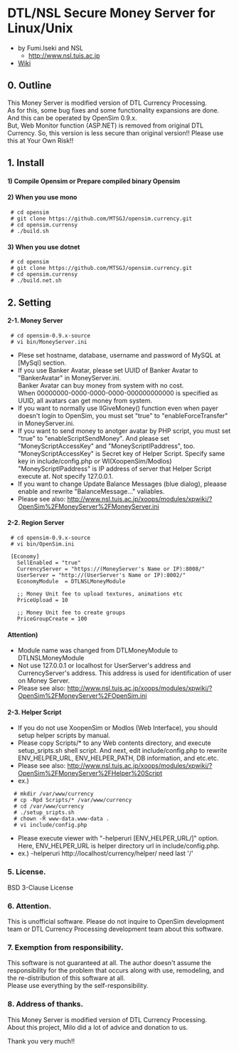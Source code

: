 # DTL/NSL Secure Money Server for Linux/Unix
- by Fumi.Iseki and NSL
  - http://www.nsl.tuis.ac.jp
- [Wiki](https://polaris.star-dust.jp/pukiwiki/?OpenSim/MoneyServer)

## 0. Outline
 This Money Server is modified version of DTL Currency Processing.  
 As for this, some bug fixes and some functionality expansions are done. And this can be operated by OpenSim 0.9.x.   
 But, Web Monitor function (ASP.NET) is removed from original DTL Currency. So, this version is less secure than original 
 version!! Please use this at Your Own Risk!!

## 1. Install
#### 1) Compile Opensim or Prepare compiled binary Opensim
#### 2) When you use mono
```
 # cd opensim
 # git clone https://github.com/MTSGJ/opensim.currency.git
 # cd opensim.currensy
 # ./build.sh
```
#### 3) When you use dotnet
```
 # cd opensim
 # git clone https://github.com/MTSGJ/opensim.currency.git
 # cd opensim.currensy
 # ./build.net.sh
```

## 2. Setting
#### 2-1. Money Server
```
 # cd opensim-0.9.x-source
 # vi bin/MoneyServer.ini 
```
- Plese set hostname, database, username and password of MySQL at [MySql] section.
- If you use Banker Avatar, please set UUID of Banker Avatar to "BankerAvatar" in MoneyServer.ini.  
    Banker Avatar can buy money from system with no cost.  
    When 00000000-0000-0000-0000-000000000000 is specified as UUID, all avatars can get money from system.
- If you want to normally use llGiveMoney() function even when payer doesn't login to OpenSim, you must set "true" to "enableForceTransfer" in MoneyServer.ini.
- If you want to send money to anotger avatar by PHP script, you must set "true" to "enableScriptSendMoney". And please set "MoneyScriptAccessKey" and "MoneyScriptIPaddress", too.
    "MoneyScriptAccessKey" is Secret key of Helper Script. Specify same key in include/config.php or WI(XoopenSim/Modlos)  
    "MoneyScriptIPaddress" is IP address of server that Helper Script execute at. Not specify 127.0.0.1.   
- If you want to change Update Balance Messages (blue dialog), pleaase enable and rewrite "BalanceMessage..." valiables.
- Please see also: http://www.nsl.tuis.ac.jp/xoops/modules/xpwiki/?OpenSim%2FMoneyServer%2FMoneyServer.ini

#### 2-2. Region Server
```
 # cd opensim-0.9.x-source
 # vi bin/OpenSim.ini 
```
```
 [Economy]
   SellEnabled = "true"
   CurrencyServer = "https://(MoneyServer's Name or IP):8008/"  
   UserServer = "http://(UserServer's Name or IP):8002/"
   EconomyModule  = DTLNSLMoneyModule

   ;; Money Unit fee to upload textures, animations etc
   PriceUpload = 10

   ;; Money Unit fee to create groups
   PriceGroupCreate = 100
 ```
 #### Attention) 
  - Module name was changed from DTLMoneyModule to DTLNSLMoneyModule
  - Not use 127.0.0.1 or localhost for UserServer's address and CurrencyServer's address. 
    This address is used for identification of user on Money Server.
  - Please see also: http://www.nsl.tuis.ac.jp/xoops/modules/xpwiki/?OpenSim%2FMoneyServer%2FOpenSim.ini

#### 2-3. Helper Script
- If you do not use XoopenSim or Modlos (Web Interface), you should setup helper scripts by manual.
- Please copy Scripts/* to any Web contents directory, and execute setup_sripts.sh shell script.
    And next, edit include/config.php to rewrite ENV_HELPER_URL, ENV_HELPER_PATH, DB information, and etc.etc.
- Please see also: http://www.nsl.tuis.ac.jp/xoops/modules/xpwiki/?OpenSim%2FMoneyServer%2FHelper%20Script
- ex.)
```
  # mkdir /var/www/currency
  # cp -Rpd Scripts/* /var/www/currency
  # cd /var/www/currency
  # ./setup_sripts.sh
  # chown -R www-data.www-data .
  # vi include/config.php
```
- Please execute viewer with "-helperuri [ENV_HELPER_URL/]" option. 
    Here, ENV_HELPER_URL is helper directory url in include/config.php.
- ex.) -helperuri http://localhost/currency/helper/   need last '/'

### 5. License.
 BSD 3-Clause License

### 6. Attention.
 This is unofficial software. Please do not inquire to OpenSim development team or DTL Currency Processing 
 development team about this software. 

### 7. Exemption from responsibility.
 This software is not guaranteed at all. The author doesn't assume the responsibility for the
 problem that occurs along with use, remodeling, and the re-distribution of this software at all.  
 Please use everything by the self-responsibility.

### 8. Address of thanks.
 This Money Server is modified version of DTL Currency Processing.  
 About this project, Milo did a lot of advice and donation to us. 

 Thank you very much!!

